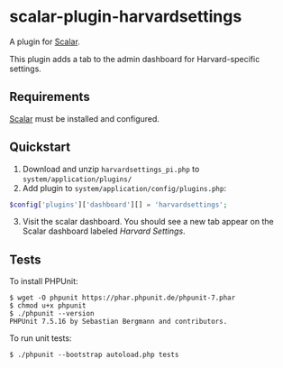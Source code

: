  # scalar-plugin-harvardsettings

A plugin for [Scalar](https://github.com/anvc/scalar). 

This plugin adds a tab to the admin dashboard for Harvard-specific settings.

## Requirements

[Scalar](https://github.com/anvc/scalar) must be installed and configured. 

## Quickstart

1. Download and unzip `harvardsettings_pi.php` to `system/application/plugins/`
2. Add plugin to `system/application/config/plugins.php`:

```php
$config['plugins']['dashboard'][] = 'harvardsettings';
```
3. Visit the scalar dashboard. You should see a new tab appear on the Scalar dashboard labeled _Harvard Settings_.

## Tests

To install PHPUnit:

```
$ wget -O phpunit https://phar.phpunit.de/phpunit-7.phar
$ chmod u+x phpunit
$ ./phpunit --version
PHPUnit 7.5.16 by Sebastian Bergmann and contributors.
```

To run unit tests:

```
$ ./phpunit --bootstrap autoload.php tests
```
